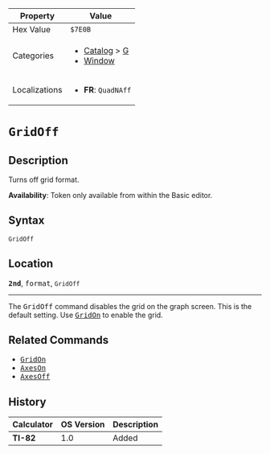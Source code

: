 | Property      | Value |
|---------------|-------|
| Hex Value     | `$7E0B`|
| Categories    | <ul><li>[Catalog](<../categories/Catalog.md>) > [G](<../categories/Catalog.md#G>)</li><li>[Window](<../categories/Window.md>)</li></ul> |
| Localizations | <ul><li><b>FR</b>: `QuadNAff`</li></ul> |

# `GridOff`

## Description
Turns off grid format.


<b>Availability</b>: Token only available from within the Basic editor.

## Syntax
`GridOff`

## Location
<tt><kbd><b>2nd</b></kbd></tt>, <kbd>format</kbd>, `GridOff`
<hr>

The <tt>GridOff</tt> command disables the grid on the graph screen. This is the default setting. Use <tt><a href="/gridon">GridOn</a></tt> to enable the grid.

## Related Commands

*   <tt><a href="/gridon">GridOn</a></tt>
*   <tt><a href="/axeson">AxesOn</a></tt>
*   <tt><a href="/axesoff">AxesOff</a></tt>

## History
| Calculator | OS Version | Description |
|------------|------------|-------------|
| <b>TI-82</b> | 1.0 | Added |



